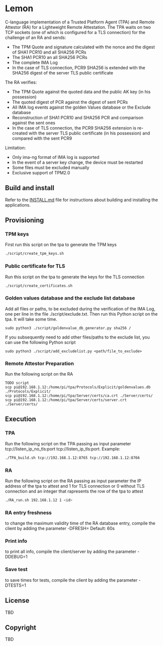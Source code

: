 # Lemon
C-language implementation of a Trusted Platform Agent (TPA) and Remote Attestor (RA) for a Lightweight Remote Attestation. The TPA waits on two TCP sockets (one of which is configured for a TLS connection) for the challenge of an RA and sends:
* The TPM Quote and signature calculated with the nonce and the digest of SHA1 PCR10 and all SHA256 PCRs
* The SHA1 PCR10 an all SHA256 PCRs
* The complete IMA Log
* In the case of TLS connection, PCR9 SHA256 is extended with the SHA256 digest of the server TLS public certificate

The RA verifies:
* The TPM Quote against the quoted data and the public AK key (in his possession)
* The quoted digest of PCR against the digest of sent PCRs
* All IMA log events against the golden Values database or the Exclude database
* Reconstruction of SHA1 PCR10 and SHA256 PCR and comparison against the sent ones
* In the case of TLS connection, the PCR9 SHA256 extension is re-created with the server TLS public certificate (in his possession) and compared with the sent PCR9

Limitation:
- Only ima-ng format of IMA log is supported
- In the event of a server key change, the device must be restarted
- Some files must be excluded manually
- Exclusive support of TPM2.0

## Build and install
Refer to the [INSTALL.md](INSTALL.md) file for instructions about building and installing the applications.

## Provisioning
### TPM keys
First run this script on the tpa to generate the TPM keys
```sh
./script/create_tpm_keys.sh
```
### Public certificate for TLS
Run this script on the tpa to generate the keys for the TLS connection
```sh
./script/create_certificates.sh
```
### Golden values database and the exclude list database
Add all files or paths, to be excluded during the verification of the IMA Log, one per line in the file ./script/exclude.txt. Then run this Python script on the tpa. It will take some time.

```
sudo python3 ./script/goldenvalue_db_generator.py sha256 /
```
If you subsequently need to add other files/paths to the exclude list, you can use the following Python script
```
sudo python3 ./script/add_excludelist.py <path/file_to_exclude>
```

### Remote Attestor Preparation
Run the following script on the RA
```
TODO script
scp pi@192.168.1.12:/home/pi/tpa/Protocols/Explicit/goldenvalues.db ./Protocols/Explicit/
scp pi@192.168.1.12:/home/pi/tpa/Server/certs/ca.crt ./Server/certs/
scp pi@192.168.1.12:/home/pi/tpa/Server/certs/server.crt ./Server/certs/

```
## Execution 
### TPA
Run the following script on the TPA passing as input parameter tcp://listen_ip_no_tls:port tcp://listen_ip_tls:port. Example:
```sh
./TPA_build.sh tcp://192.168.1.12:8765 tcp://192.168.1.12:8766
```
### RA
Run the following script on the RA passing as input parameter the IP address of the tpa to attest and 1 for TLS connection or 0 without TLS connection and an integer that rapresents the row of the tpa to attest
```sh
./RA_run.sh 192.168.1.12 1 <id>
```
### RA entry freshness 
to change the maximum validity time of the RA database entry, compile the client by adding the parameter -DFRESH=<time max in seconds> Default: 60s

### Print info 
to print all info, compile the client/server by adding the parameter -DDEBUG=1

### Save test 
to save times for tests, compile the client by adding the parameter -DTESTS=1

## License
TBD

## Copyright
TBD
